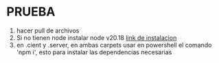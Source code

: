 # PRUEBA
1. hacer pull de archivos
2. Si no tienen node instalar node v20.18 <a href='https://nodejs.org/en/download/prebuilt-installer/current'>link de instalacion<a>
3. en .cient y .server, en ambas carpets usar en powershell el comando 'npm i', esto para instalar las dependencias necesarias
